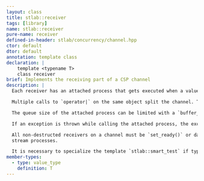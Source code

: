 ```yaml
---
layout: class
title: stlab::receiver
tags: [library]
name: stlab::receiver
pure-name: receiver
defined-in-header: stlab/concurrency/channel.hpp
ctor: default
dtor: default
annotation: template class
declaration: |
    template <typename T>
    class receiver
brief: Implements the receiving part of a CSP channel
description: |
  Each receiver has an attached process that gets executed when a value is send through the sender into the channel. This attached process must either be an n-ary function object - n depends on the number of attached upstream receiver - or it must be of a type that implements an `await()` and `yield()` method.

  Multiple calls to `operator|` on the same object split the channel. That means that the result of this process is copied into all attached downstream channels.

  The queue size of the attached process can be limited with a `buffer_size`.

  If an exception is thrown while calling the attached process, the exception pointer is passed to the attached process, if it has a `set_error()` method, otherwise this process is closed.

  All non-destructed receivers on a channel must be `set_ready()` or data cannot flow to any
  stream processes.

  It is necessary to specialize the template `stlab::smart_test` if type T is e.g. a container of a non copyable type like `std::vector<std::unique_ptr<>>` so that the the library can correctly dispatch for move-only types internally. This is unfortunately necessary because of a defect in the C++ standard. (The trait std::is_copy_constructible<> does not return the correct results in such a case.) 
member-types:
  - type: value_type
    definition: T
---
```

